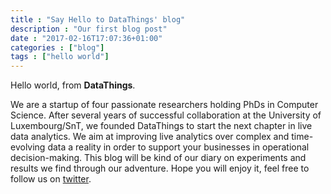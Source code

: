 ```yaml
---
title : "Say Hello to DataThings' blog"
description : "Our first blog post"
date : "2017-02-16T17:07:36+01:00"
categories : ["blog"]
tags : ["hello world"]
---
```


Hello world, from **DataThings**.

We are a startup of four passionate researchers holding PhDs in Computer Science.
After several years of successful collaboration at the University of Luxembourg/SnT, we founded DataThings to start the next chapter in live data analytics.
We aim at improving live analytics over complex and time-evolving data a reality in order to support your businesses in operational decision-making.
This blog will be kind of our diary on experiments and results we find through our adventure.
Hope you will enjoy it, feel free to follow us on [twitter](www.twiter.com/datathingslu).
